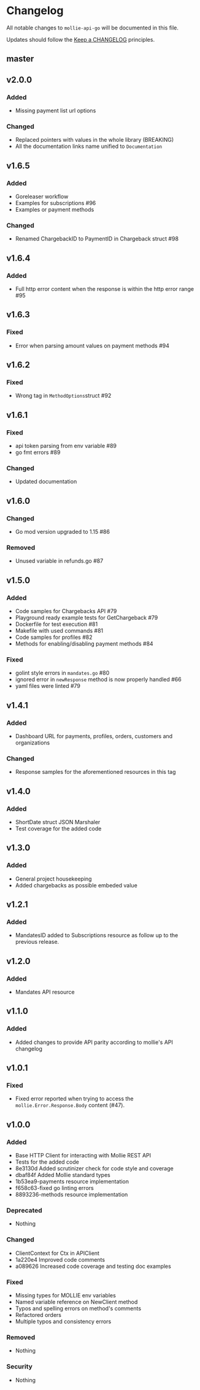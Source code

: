 # Changelog

All notable changes to `mollie-api-go` will be documented in this file.

Updates should follow the [Keep a CHANGELOG](http://keepachangelog.com/) principles.

## master

## v2.0.0

### Added
- Missing payment list url options

### Changed
- Replaced pointers with values in the whole library (BREAKING)
- All the documentation links name unified to `Documentation`

## v1.6.5

### Added
- Goreleaser workflow
- Examples for subscriptions #96
- Examples or payment methods

### Changed
- Renamed ChargebackID to PaymentID in Chargeback struct #98

## v1.6.4

### Added
- Full http error content when the response is within the http error range #95

## v1.6.3

### Fixed
- Error when parsing amount values on payment methods #94

## v1.6.2

### Fixed
- Wrong tag in `MethodOptions`struct #92

## v1.6.1

### Fixed
- api token parsing from env variable #89
- go fmt errors #89

### Changed
- Updated documentation

## v1.6.0

### Changed
- Go mod version upgraded to 1.15 #86 

### Removed
- Unused variable in refunds.go #87 

## v1.5.0

### Added
- Code samples for Chargebacks API #79
- Playground ready example tests for GetChargeback #79
- Dockerfile for test execution #81
- Makefile with used commands #81
- Code samples for profiles #82
- Methods for enabling/disabling payment methods #84

### Fixed
- golint style errors in `mandates.go` #80
- ignored error in `newResponse` method is now properly handled #66
- yaml files were linted #79

## v1.4.1

### Added
- Dashboard URL for payments, profiles, orders, customers and organizations

### Changed
- Response samples for the aforementioned resources in this tag

## v1.4.0

### Added
- ShortDate struct JSON Marshaler
- Test coverage for the added code

## v1.3.0

### Added
- General project housekeeping
- Added chargebacks as possible embeded value

## v1.2.1

### Added
- MandatesID added to Subscriptions resource as follow up to the previous release.

## v1.2.0

### Added
- Mandates API resource

## v1.1.0

### Added
- Added changes to provide API parity according to mollie's API changelog

## v1.0.1

### Fixed
- Fixed error reported when trying to access the `mollie.Error.Response.Body` content (#47).

## v1.0.0

### Added
- Base HTTP Client for interacting with Mollie REST API
- Tests for the added code
- 8e3130d Added scrutinizer check for code style and coverage
- dbaf84f Added Mollie standard types
- 1b53ea9-payments resource implementation
- f658c63-fixed go linting errors
- 8893236-methods resource implementation


### Deprecated
- Nothing

### Changed
- ClientContext for Ctx in APIClient
- 1a220e4 Improved code comments
- a089626 Increased code coverage and testing doc examples

### Fixed
- Missing types for MOLLIE env variables
- Named variable reference on NewClient method
- Typos and spelling errors on method's comments
- Refactored orders
- Multiple typos and consistency errors

### Removed
- Nothing

### Security
- Nothing
